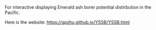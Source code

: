 For interactive displaying Emerald ash borer potential distirbution in the Pacific. 

Here is the website: https://gpzhu.github.io/YSSB/YSSB.html
